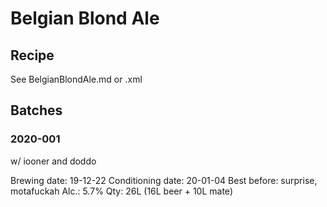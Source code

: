 # Belgian Blond Ale

## Recipe
See BelgianBlondAle.md or .xml


## Batches 
### 2020-001
w/ iooner and doddo

Brewing date: 19-12-22
Conditioning date: 20-01-04
Best before: surprise, motafuckah
Alc.: 5.7%
Qty: 26L (16L beer + 10L mate)